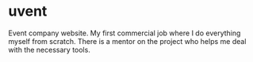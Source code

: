 # uvent

Event company website. My first commercial job where I do everything myself from scratch. There is a mentor on the project who helps me deal with the necessary tools.
